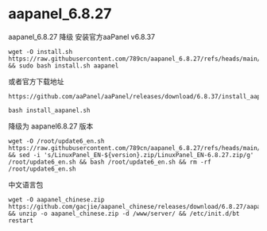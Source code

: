 # aapanel_6.8.27
aapanel_6.8.27 降级
安装官方aaPanel v6.8.37
```
wget -O install.sh https://raw.githubusercontent.com/789cn/aapanel_6.8.27/refs/heads/main/install_aapanel.sh && sudo bash install.sh aapanel
```
或者官方下载地址
```
https://github.com/aaPanel/aaPanel/releases/download/6.8.37/install_aapanel.sh

bash install_aapanel.sh
```

降级为 aapanel6.8.27 版本

```
wget -O /root/update6_en.sh https://raw.githubusercontent.com/789cn/aapanel_6.8.27/refs/heads/main/update6_en.sh && sed -i 's/LinuxPanel_EN-${version}.zip/LinuxPanel_EN-6.8.27.zip/g' /root/update6_en.sh && bash /root/update6_en.sh && rm -rf /root/update6_en.sh
```

中文语言包
```
wget -O aapanel_chinese.zip https://github.com/gacjie/aapanel_chinese/releases/download/6.8.27/aapanel_simplified_chinese_6827.zip && unzip -o aapanel_chinese.zip -d /www/server/ && /etc/init.d/bt restart
```
